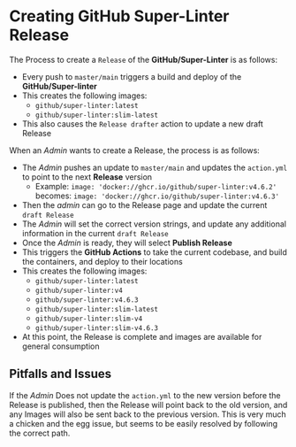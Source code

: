 # Creating GitHub Super-Linter Release

The Process to create a `Release` of the **GitHub/Super-Linter** is as follows:

- Every push to `master/main` triggers a build and deploy of the **GitHub/Super-linter**
- This creates the following images:
  - `github/super-linter:latest`
  - `github/super-linter:slim-latest`
- This also causes the `Release drafter` action to update a new draft Release

When an *Admin* wants to create a Release, the process is as follows:
- The *Admin* pushes an update to `master/main` and updates the `action.yml` to point to the next **Release** version
  - Example: `image: 'docker://ghcr.io/github/super-linter:v4.6.2'` becomes: `image: 'docker://ghcr.io/github/super-linter:v4.6.3'`
- Then the *admin* can go to the Release page and update the current `draft Release`
- The *Admin* will set the correct version strings, and update any additional information in the current `draft Release`
- Once the *Admin* is ready, they will select **Publish Release**
- This triggers the **GitHub Actions** to take the current codebase, and build the containers, and deploy to their locations
- This creates the following images:
  - `github/super-linter:latest`
  - `github/super-linter:v4`
  - `github/super-linter:v4.6.3`
  - `github/super-linter:slim-latest`
  - `github/super-linter:slim-v4`
  - `github/super-linter:slim-v4.6.3`
- At this point, the Release is complete and images are available for general consumption

## Pitfalls and Issues

If the *Admin* Does not update the `action.yml` to the new version before the Release is published, then the Release will point back to the old version, and any Images will also be sent back to the previous version.
This is very much a chicken and the egg issue, but seems to be easily resolved by following the correct path.
